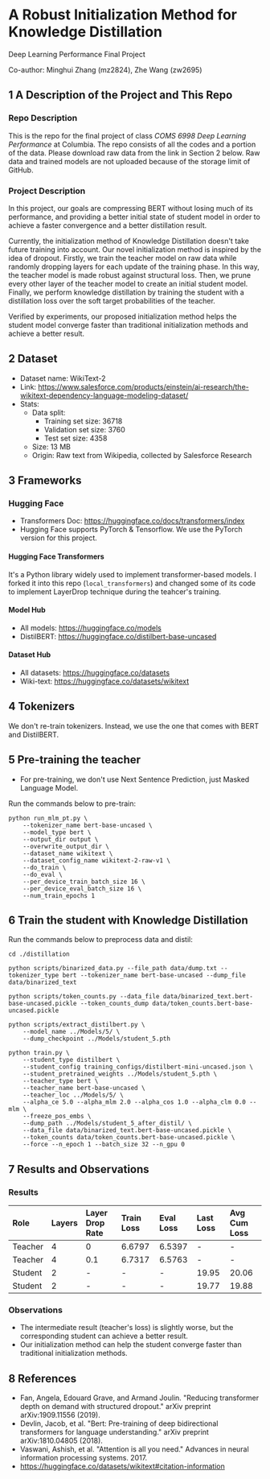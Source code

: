 # A Robust Initialization Method for Knowledge Distillation

Deep Learning Performance Final Project

Co-author: Minghui Zhang (mz2824), Zhe Wang (zw2695)

## 1 A Description of the Project and This Repo
### Repo Description
This is the repo for the final project of class _COMS 6998 Deep Learning Performance_ at Columbia.
The repo consists of all the codes and a portion of the data. Please download raw data from the link in Section 2 below. Raw data and trained models are not uploaded because of the storage limit of GitHub. 

### Project Description
In this project, our goals are compressing BERT without losing much of its performance, and providing a better initial state of student model in order to achieve a faster convergence and a better distillation result. 

Currently, the initialization method of Knowledge Distillation doesn't take future training into account. Our novel initialization method is inspired by the idea of dropout. Firstly, we train the teacher model on raw data while randomly dropping layers for each update of the training phase. In this way, the teacher model is made robust against structural loss. Then, we prune every other layer of the teacher model to create an initial student model. Finally, we perform knowledge distillation by training the student with a distillation loss over the soft target probabilities of the teacher. 

Verified by experiments, our proposed initialization method helps the student model converge faster than traditional initialization methods and achieve a better result.

## 2 Dataset

- Dataset name: WikiText-2
- Link: https://www.salesforce.com/products/einstein/ai-research/the-wikitext-dependency-language-modeling-dataset/
- Stats:
  - Data split: 
    - Training set size: 36718
    - Validation set size: 3760
    - Test set size: 4358
  - Size: 13 MB
  - Origin: Raw text from Wikipedia, collected by Salesforce Research

## 3 Frameworks
### Hugging Face
- Transformers Doc: https://huggingface.co/docs/transformers/index
- Hugging Face supports PyTorch & Tensorflow. We use the PyTorch version for this project.

#### Hugging Face Transformers
It's a Python library widely used to implement transformer-based models. I forked it into this repo (`local_transformers`) and changed some of its code to implement LayerDrop technique during the teahcer's training.

#### Model Hub
- All models: https://huggingface.co/models
- DistilBERT: https://huggingface.co/distilbert-base-uncased

#### Dataset Hub
- All datasets: https://huggingface.co/datasets
- Wiki-text: https://huggingface.co/datasets/wikitext

## 4 Tokenizers
We don't re-train tokenizers. Instead, we use the one that comes with BERT and DistilBERT.

## 5 Pre-training the teacher
- For pre-training, we don't use Next Sentence Prediction, just Masked Language Model.

Run the commands below to pre-train:
```shell
python run_mlm_pt.py \
    --tokenizer_name bert-base-uncased \
    --model_type bert \
    --output_dir output \
    --overwrite_output_dir \
    --dataset_name wikitext \
    --dataset_config_name wikitext-2-raw-v1 \
    --do_train \
    --do_eval \
    --per_device_train_batch_size 16 \
    --per_device_eval_batch_size 16 \
    --num_train_epochs 1 
```

## 6 Train the student with Knowledge Distillation

Run the commands below to preprocess data and distil:
```shell
cd ./distillation

python scripts/binarized_data.py --file_path data/dump.txt --tokenizer_type bert --tokenizer_name bert-base-uncased --dump_file data/binarized_text

python scripts/token_counts.py --data_file data/binarized_text.bert-base-uncased.pickle --token_counts_dump data/token_counts.bert-base-uncased.pickle

python scripts/extract_distilbert.py \
    --model_name ../Models/5/ \
    --dump_checkpoint ../Models/student_5.pth

python train.py \
    --student_type distilbert \
    --student_config training_configs/distilbert-mini-uncased.json \
    --student_pretrained_weights ../Models/student_5.pth \
    --teacher_type bert \
    --teacher_name bert-base-uncased \
    --teacher_loc ../Models/5/ \
    --alpha_ce 5.0 --alpha_mlm 2.0 --alpha_cos 1.0 --alpha_clm 0.0 --mlm \
    --freeze_pos_embs \
    --dump_path ../Models/student_5_after_distil/ \
    --data_file data/binarized_text.bert-base-uncased.pickle \
    --token_counts data/token_counts.bert-base-uncased.pickle \
    --force --n_epoch 1 --batch_size 32 --n_gpu 0
```

## 7 Results and Observations  
### Results
| Role    | Layers | Layer Drop Rate | Train Loss | Eval Loss | Last Loss | Avg Cum Loss |
|:--------|:-------|:----------------|:-----------|:----------|:----------|:-------------|
| Teacher | 4      | 0               | 6.6797     | 6.5397    | -         | -            |
| Teacher | 4      | 0.1             | 6.7317     | 6.5763    | -         | -            |
| Student | 2      | -               | -          | -         | 19.95     | 20.06        |
| Student | 2      | -               | -          | -         | 19.77     | 19.88        |

### Observations
- The intermediate result (teacher's loss) is slightly worse, but the corresponding student can achieve a better result.
- Our initialization method can help the student converge faster than traditional initialization methods.

## 8 References
- Fan, Angela, Edouard Grave, and Armand Joulin. "Reducing transformer depth on demand with structured dropout." arXiv preprint arXiv:1909.11556 (2019).
- Devlin, Jacob, et al. "Bert: Pre-training of deep bidirectional transformers for language understanding." arXiv preprint arXiv:1810.04805 (2018).
- Vaswani, Ashish, et al. "Attention is all you need." Advances in neural information processing systems. 2017.
- https://huggingface.co/datasets/wikitext#citation-information
